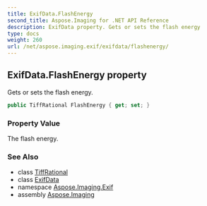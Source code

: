```yaml
---
title: ExifData.FlashEnergy
second_title: Aspose.Imaging for .NET API Reference
description: ExifData property. Gets or sets the flash energy
type: docs
weight: 260
url: /net/aspose.imaging.exif/exifdata/flashenergy/
---
```

## ExifData.FlashEnergy property

Gets or sets the flash energy.

```csharp
public TiffRational FlashEnergy { get; set; }
```

### Property Value

The flash energy.

### See Also

* class [TiffRational](../../../aspose.imaging.fileformats.tiff/tiffrational/)
* class [ExifData](../)
* namespace [Aspose.Imaging.Exif](../../exifdata/)
* assembly [Aspose.Imaging](../../../)


